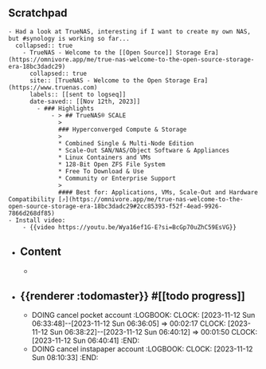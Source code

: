## Scratchpad
	- Had a look at TrueNAS, interesting if I want to create my own NAS, but #synology is working so far...
	  collapsed:: true
		- TrueNAS - Welcome to the [[Open Source]] Storage Era](https://omnivore.app/me/true-nas-welcome-to-the-open-source-storage-era-18bc3dadc29)
		  collapsed:: true
		  site:: [TrueNAS - Welcome to the Open Storage Era](https://www.truenas.com)
		  labels:: [[sent to logseq]]
		  date-saved:: [[Nov 12th, 2023]]
			- ### Highlights
				- > ## TrueNAS® SCALE
				  > 
				  ### Hyperconverged Compute & Storage
				  > 
				  * Combined Single & Multi-Node Edition
				  * Scale-Out SAN/NAS/Object Software & Appliances
				  * Linux Containers and VMs
				  * 128-Bit Open ZFS File System
				  * Free To Download & Use
				  * Community or Enterprise Support
				  > 
				  #### Best for: Applications, VMs, Scale-Out and Hardware Compatibility [⤴️](https://omnivore.app/me/true-nas-welcome-to-the-open-source-storage-era-18bc3dadc29#2cc85393-f52f-4ead-9926-7866d268df85)
	- Install video:
		- {{video https://youtu.be/Wya16ef1G-E?si=BcGp70uZhC59EsVG}}
- ## Content
	-
- ## {{renderer :todomaster}} #[[todo progress]]
	- DOING cancel pocket account
	  :LOGBOOK:
	  CLOCK: [2023-11-12 Sun 06:33:48]--[2023-11-12 Sun 06:36:05] =>  00:02:17
	  CLOCK: [2023-11-12 Sun 06:38:22]--[2023-11-12 Sun 06:40:12] =>  00:01:50
	  CLOCK: [2023-11-12 Sun 06:40:41]
	  :END:
	- DOING cancel instapaper account
	  :LOGBOOK:
	  CLOCK: [2023-11-12 Sun 08:10:33]
	  :END: